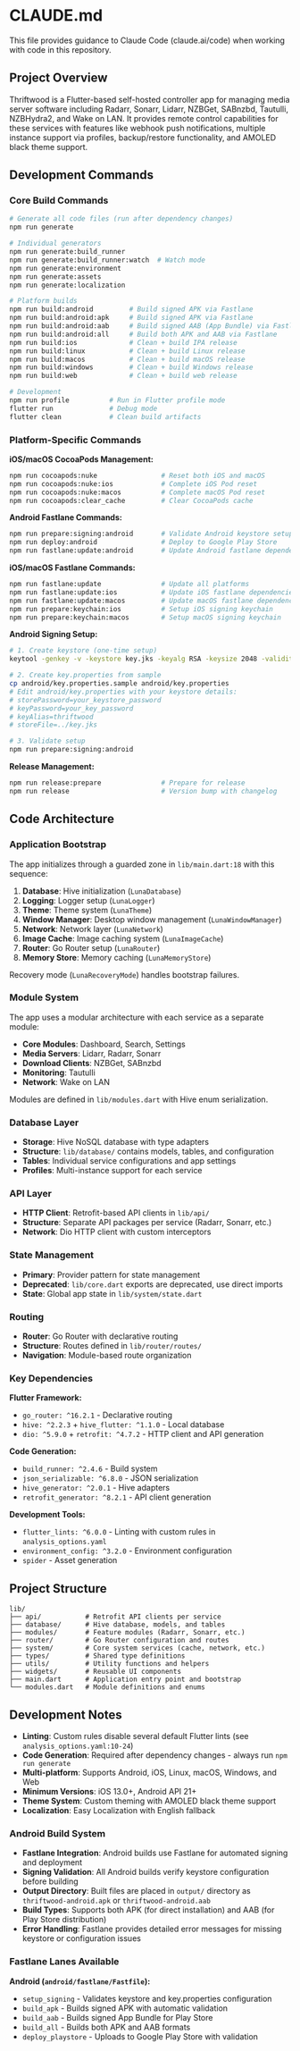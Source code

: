 # CLAUDE.md

This file provides guidance to Claude Code (claude.ai/code) when working with code in this repository.

## Project Overview

Thriftwood is a Flutter-based self-hosted controller app for managing media server software including Radarr, Sonarr, Lidarr, NZBGet, SABnzbd, Tautulli, NZBHydra2, and Wake on LAN. It provides remote control capabilities for these services with features like webhook push notifications, multiple instance support via profiles, backup/restore functionality, and AMOLED black theme support.

## Development Commands

### Core Build Commands
```bash
# Generate all code files (run after dependency changes)
npm run generate

# Individual generators
npm run generate:build_runner
npm run generate:build_runner:watch  # Watch mode
npm run generate:environment
npm run generate:assets
npm run generate:localization

# Platform builds
npm run build:android         # Build signed APK via Fastlane
npm run build:android:apk     # Build signed APK via Fastlane
npm run build:android:aab     # Build signed AAB (App Bundle) via Fastlane
npm run build:android:all     # Build both APK and AAB via Fastlane
npm run build:ios             # Clean + build IPA release  
npm run build:linux           # Clean + build Linux release
npm run build:macos           # Clean + build macOS release
npm run build:windows         # Clean + build Windows release
npm run build:web             # Clean + build web release

# Development
npm run profile          # Run in Flutter profile mode
flutter run              # Debug mode
flutter clean            # Clean build artifacts
```

### Platform-Specific Commands

**iOS/macOS CocoaPods Management:**
```bash
npm run cocoapods:nuke                # Reset both iOS and macOS
npm run cocoapods:nuke:ios            # Complete iOS Pod reset
npm run cocoapods:nuke:macos          # Complete macOS Pod reset
npm run cocoapods:clear_cache         # Clear CocoaPods cache
```

**Android Fastlane Commands:**
```bash
npm run prepare:signing:android       # Validate Android keystore setup
npm run deploy:android                # Deploy to Google Play Store
npm run fastlane:update:android       # Update Android fastlane dependencies
```

**iOS/macOS Fastlane Commands:**
```bash
npm run fastlane:update               # Update all platforms
npm run fastlane:update:ios           # Update iOS fastlane dependencies
npm run fastlane:update:macos         # Update macOS fastlane dependencies
npm run prepare:keychain:ios          # Setup iOS signing keychain
npm run prepare:keychain:macos        # Setup macOS signing keychain
```

**Android Signing Setup:**
```bash
# 1. Create keystore (one-time setup)
keytool -genkey -v -keystore key.jks -keyalg RSA -keysize 2048 -validity 10000 -alias thriftwood

# 2. Create key.properties from sample
cp android/key.properties.sample android/key.properties
# Edit android/key.properties with your keystore details:
# storePassword=your_keystore_password
# keyPassword=your_key_password  
# keyAlias=thriftwood
# storeFile=../key.jks

# 3. Validate setup
npm run prepare:signing:android
```

**Release Management:**
```bash
npm run release:prepare               # Prepare for release
npm run release                       # Version bump with changelog
```

## Code Architecture

### Application Bootstrap
The app initializes through a guarded zone in `lib/main.dart:18` with this sequence:
1. **Database**: Hive initialization (`LunaDatabase`)
2. **Logging**: Logger setup (`LunaLogger`) 
3. **Theme**: Theme system (`LunaTheme`)
4. **Window Manager**: Desktop window management (`LunaWindowManager`)
5. **Network**: Network layer (`LunaNetwork`)
6. **Image Cache**: Image caching system (`LunaImageCache`)
7. **Router**: Go Router setup (`LunaRouter`)
8. **Memory Store**: Memory caching (`LunaMemoryStore`)

Recovery mode (`LunaRecoveryMode`) handles bootstrap failures.

### Module System
The app uses a modular architecture with each service as a separate module:
- **Core Modules**: Dashboard, Search, Settings
- **Media Servers**: Lidarr, Radarr, Sonarr 
- **Download Clients**: NZBGet, SABnzbd
- **Monitoring**: Tautulli
- **Network**: Wake on LAN

Modules are defined in `lib/modules.dart` with Hive enum serialization.

### Database Layer
- **Storage**: Hive NoSQL database with type adapters
- **Structure**: `lib/database/` contains models, tables, and configuration
- **Tables**: Individual service configurations and app settings
- **Profiles**: Multi-instance support for each service

### API Layer
- **HTTP Client**: Retrofit-based API clients in `lib/api/`
- **Structure**: Separate API packages per service (Radarr, Sonarr, etc.)
- **Network**: Dio HTTP client with custom interceptors

### State Management
- **Primary**: Provider pattern for state management
- **Deprecated**: `lib/core.dart` exports are deprecated, use direct imports
- **State**: Global app state in `lib/system/state.dart`

### Routing
- **Router**: Go Router with declarative routing
- **Structure**: Routes defined in `lib/router/routes/`
- **Navigation**: Module-based route organization

### Key Dependencies

**Flutter Framework:**
- `go_router: ^16.2.1` - Declarative routing
- `hive: ^2.2.3` + `hive_flutter: ^1.1.0` - Local database
- `dio: ^5.9.0` + `retrofit: ^4.7.2` - HTTP client and API generation

**Code Generation:**
- `build_runner: ^2.4.6` - Build system
- `json_serializable: ^6.8.0` - JSON serialization  
- `hive_generator: ^2.0.1` - Hive adapters
- `retrofit_generator: ^8.2.1` - API client generation

**Development Tools:**
- `flutter_lints: ^6.0.0` - Linting with custom rules in `analysis_options.yaml`
- `environment_config: ^3.2.0` - Environment configuration
- `spider` - Asset generation

## Project Structure

```
lib/
├── api/           # Retrofit API clients per service
├── database/      # Hive database, models, and tables  
├── modules/       # Feature modules (Radarr, Sonarr, etc.)
├── router/        # Go Router configuration and routes
├── system/        # Core system services (cache, network, etc.)
├── types/         # Shared type definitions
├── utils/         # Utility functions and helpers
├── widgets/       # Reusable UI components
├── main.dart      # Application entry point and bootstrap
└── modules.dart   # Module definitions and enums
```

## Development Notes

- **Linting**: Custom rules disable several default Flutter lints (see `analysis_options.yaml:10-24`)
- **Code Generation**: Required after dependency changes - always run `npm run generate`
- **Multi-platform**: Supports Android, iOS, Linux, macOS, Windows, and Web
- **Minimum Versions**: iOS 13.0+, Android API 21+
- **Theme System**: Custom theming with AMOLED black theme support
- **Localization**: Easy Localization with English fallback

### Android Build System

- **Fastlane Integration**: Android builds use Fastlane for automated signing and deployment
- **Signing Validation**: All Android builds verify keystore configuration before building
- **Output Directory**: Built files are placed in `output/` directory as `thriftwood-android.apk` or `thriftwood-android.aab`
- **Build Types**: Supports both APK (for direct installation) and AAB (for Play Store distribution)
- **Error Handling**: Fastlane provides detailed error messages for missing keystore or configuration issues

### Fastlane Lanes Available

**Android (`android/fastlane/Fastfile`):**
- `setup_signing` - Validates keystore and key.properties configuration
- `build_apk` - Builds signed APK with automatic validation
- `build_aab` - Builds signed App Bundle for Play Store
- `build_all` - Builds both APK and AAB formats
- `deploy_playstore` - Uploads to Google Play Store with validation
